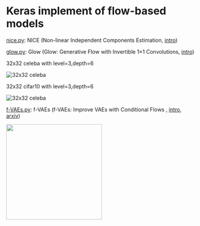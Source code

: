 # Keras implement of flow-based models

[nice.py](https://github.com/bojone/flow/blob/master/nice.py): NICE (Non-linear Independent Components Estimation, [intro]( https://kexue.fm/archives/5776))

[glow.py](https://github.com/bojone/flow/blob/master/glow.py): Glow (Glow: Generative Flow
with Invertible 1×1 Convolutions, [intro]( https://kexue.fm/archives/5807))

32x32 celeba with level=3,depth=6

![32x32 celeba](https://kexue.fm/usr/uploads/2018/08/1823395940.png)


32x32 cifar10 with level=3,depth=6

![32x32 celeba](https://kexue.fm/usr/uploads/2018/08/1012322369.png)


[f-VAEs.py](https://github.com/bojone/flow/blob/master/f-VAEs.py): f-VAEs (f-VAEs: Improve VAEs with Conditional Flows
, [intro]( https://kexue.fm/archives/5977), [arxiv](https://arxiv.org/abs/1809.05861))

<img src="https://kexue.fm/usr/uploads/2018/09/3123911138.png" height=256 />
